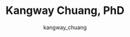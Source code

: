 ---
# this is autogenerated: do not edit
title: Kangway Chuang, PhD
author: kangway_chuang
layout: author-bio
jobtitle: Principal AI Scientist and Group Lead
bio: Genentech
type: alumn
excerpt: "Arnold O. Beckman Postdoctoral Fellow, 2017-2021.
"
header:
  teaser: /assets/images/people/bio-chuang.jpg
papers: 
    - title: Proximity Graph Networks- Predicting Ligand Affinity with Message Passing Neural Networks
      excerpt: Gale-Day ZJ, Shub L, <u>Chuang KV</u>, Keiser MJ. __J Chem Inf Model__. 2024 Jul 22.
      link: "https://doi.org/10.1021/acs.jcim.4c00311"

    - title: Attention-Based Learning on Molecular Ensembles
      excerpt: <u>Chuang KV</u>, Keiser MJ. __arXiv - NeurIPS ML4Molecules__. 2020 Nov 25.
      link: "https://doi.org/10.48550/arXiv.2011.12820"

    - title: Learning Molecular Representations for Medicinal Chemistry
      excerpt: <u>Chuang KV</u>, Gunsalus LM, Keiser MJ. __J Med Chem__. 2020 Aug 27.
      link: "https://doi.org/10.1021/acs.jmedchem.0c00385"

    - title: Interpretable classification of Alzheimer's disease pathologies with a convolutional neural network pipeline
      excerpt: Tang Z, <u>Chuang KV</u>, DeCarli C, Jin LW, Beckett L, Keiser MJ, Dugger BN. __Nat Commun__. 2019 May 15.
      link: "https://doi.org/10.1038/s41467-019-10212-1"

    - title: Comment on &quot;Predicting reaction performance in C-N cross-coupling using machine learning&quot;
      excerpt: <u>Chuang KV</u>, Keiser MJ. __Science__. 2018 Nov 16.
      link: "https://doi.org/10.1126/science.aat8603"

    - title: Adversarial Controls for Scientific Machine Learning
      excerpt: <u>Chuang KV</u>, Keiser MJ. __ACS Chem Biol__. 2018 Oct 19.
      link: "https://doi.org/10.1021/acschembio.8b00881"

---